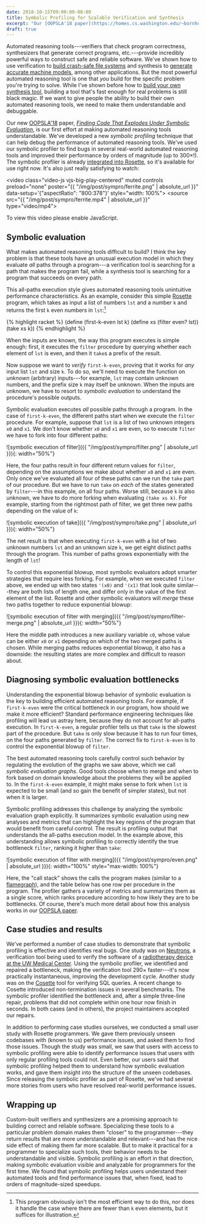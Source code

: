 ```yaml
---
date: 2018-10-15T09:00:00-08:00
title: Symbolic Profiling for Scalable Verification and Synthesis
excerpt: "Our [OOPSLA'18 paper](https://homes.cs.washington.edu/~bornholt/papers/sympro-oopsla18.pdf) introduces performance debugging techniques for automated reasoning tools."
draft: true
---
```


<link href="https://vjs.zencdn.net/7.2.3/video-js.css" rel="stylesheet">
<script src="https://vjs.zencdn.net/7.2.3/video.js"></script>

Automated reasoning tools---verifiers that check program correctness,
synthesizers that generate correct programs, etc.---provide incredibly
powerful ways to construct safe and reliable software.
We've shown how to use verification to [build crash-safe file systems][yggy]
and synthesis to [generate accurate machine models][memsynth],
among other applications.
But the most powerful automated reasoning tool is one that *you* build
for the specific problem you're trying to solve.
While I've shown before how to [build your own synthesis tool][synth],
building a tool that's fast enough for real problems is still black magic.
If we want to give people the ability to build their own automated reasoning tools,
we need to make them understandable and debuggable.

Our new [OOPSLA'18][oopsla] paper,
[*Finding Code That Explodes Under Symbolic Evaluation*][paper],
is our first effort at making automated reasoning tools understandable.
We've developed a new *symbolic profiling* technique
that can help debug the performance of automated reasoning tools.
We've used our symbolic profiler to find bugs in several
real-world automated reasoning tools
and improved their performance by orders of magnitude (up to 300&times;!).
The symbolic profiler is already [integrated into Rosette][ros],
so it's available for use right now.
It's also just really satisfying to watch:

<video class="video-js vjs-big-play-centered" muted controls preload="none" poster="{{ "/img/post/sympro/ferrite.png" | absolute_url }}" data-setup='{"aspectRatio": "800:378"}' style="width: 100%">
    <source src="{{ "/img/post/sympro/ferrite.mp4" | absolute_url }}" type="video/mp4">
    <p class="vjs-no-js">To view this video please enable JavaScript.</p>
</video>

## Symbolic evaluation

What makes automated reasoning tools difficult to build?
I think the key problem is that these tools have an unusual execution model
in which they evaluate *all* paths through a program---a verification
tool is searching for a path that makes the program fail,
while a synthesis tool is searching for a program that succeeds on every path.

This all-paths execution style gives automated reasoning tools
unintuitive performance characteristics.
As an example,
consider this simple [Rosette][] program,
which takes as input a list of numbers `lst` and a number `k`
and returns the first `k` even numbers in `lst`:[^even]

{% highlight racket %}
(define (first-k-even lst k)
  (define xs (filter even? lst))
  (take xs k))
{% endhighlight %}

When the inputs are known,
the way this program executes is simple enough:
first, it executes the `filter` procedure
by querying whether each element of `lst` is even,
and then it `take`s a prefix of the result.

Now suppose we want to *verify* `first-k-even`,
proving that it works for *any* input list `lst` and size `k`.
To do so, we'll need to execute the function
on *unknown* (arbitrary) inputs---for example,
`lst` may contain unknown numbers,
and the prefix size `k` may itself be unknown.
When the inputs are unknown,
we have to resort to *symbolic evaluation*
to understand the procedure's possible outputs.

Symbolic evaluation executes *all* possible paths through a program.
In the case of `first-k-even`,
the different paths start when we execute the `filter` procedure.
For example,
suppose that `lst` is a list of two unknown integers `x0` and `x1`.
We don't know whether `x0` and `x1` are even,
so to execute `filter` we have to fork into four different paths:

![symbolic execution of filter]({{ "/img/post/sympro/filter.png" | absolute_url }}){: width="50%"}

Here, the four paths result in four different return values for `filter`,
depending on the assumptions we make about whether `x0` and `x1` are even.
Only once we've evaluated all four of these paths can we run the `take`
part of our procedure.
But we have to run `take` on *each* of the states generated by `filter`---in
this example, on all four paths.
Worse still,
because `k` is also unknown,
we have to do more forking when evaluating `(take xs k)`.
For example, starting from the rightmost path of filter,
we get three new paths depending on the value of `k`:

![symbolic execution of take]({{ "/img/post/sympro/take.png" | absolute_url }}){: width="50%"}

The net result is that when executing `first-k-even`
with a list of two unknown numbers `lst`
and an unknown size `k`,
we get eight distinct paths through the program.
This number of paths grows exponentially with the length of `lst`!

To control this exponential blowup,
most symbolic evaluators adopt smarter strategies
that require less forking.
For example,
when we executed `filter` above,
we ended up with two states `'(x0)` and `'(x1)`
that look quite similar---they are both lists of length one,
and differ only in the value of the first element of the list.
Rosette and other symbolic evaluators will *merge* these two paths
together to reduce exponential blowup:

![symbolic execution of filter with merging]({{ "/img/post/sympro/filter-merge.png" | absolute_url }}){: width="50%"}

Here the middle path introduces a new auxiliary variable `c0`,
whose value can be either `x0` or `x1` depending
on which of the two merged paths is chosen.
While merging paths reduces exponential blowup,
it also has a downside:
the resulting states are more complex and difficult to reason about.

## Diagnosing symbolic evaluation bottlenecks

Understanding the exponential blowup behavior of symbolic evaluation
is the key to building efficient automated reasoning tools.
For example,
if `first-k-even` were the critical bottleneck in our program,
how should we make it more efficient?
Standard performance engineering techniques like profiling
will lead us astray here,
because they do not account for all-paths execution.
In `first-k-even`,
a regular profiler tells us that `take` is the slowest part
of the procedure.
But `take` is only slow because it has to run four times,
on the four paths generated by `filter`.
The correct fix to `first-k-even` is to
control the exponential blowup of `filter`.

The best automated reasoning tools
carefully control such behavior by
regulating the evolution of the graphs we saw above,
which we call *symbolic evaluation graphs*.
Good tools choose when to merge and when to fork
based on domain knowledge about the problems
they will be applied to.
In the `first-k-even` example,
it might make sense to fork when `lst` is expected to be small
(and so gain the benefit of simpler states),
but not when it is larger.

Symbolic profiling addresses this challenge
by analyzing the symbolic evaluation graph explicitly.
It summarizes symbolic evaluation using new analyses and metrics
that can highlight the key regions of the program
that would benefit from careful control.
The result is profiling output
that understands the all-paths execution model.
In the example above,
this understanding allows symbolic profiling
to correctly identify the true bottleneck `filter`,
ranking it higher than `take`:

![symbolic execution of filter with merging]({{ "/img/post/sympro/even.png" | absolute_url }}){: width="100%" style="max-width: 100%"}

Here, the "call stack" shows the calls the program makes
(similar to a [flamegraph][]),
and the table below has one row per procedure in the program.
The profiler gathers a variety of metrics
and summarizes them as a single score,
which ranks procedure according to how likely they are to be bottlenecks.
Of course, there's much more detail about how this analysis works
in our [OOPSLA paper][paper].

## Case studies and results

We've performed a number of case studies
to demonstrate that symbolic profiling
is effective and identifies real bugs.
One study was on [Neutrons][],
a verification tool
being used to verify the software of a [radiotherapy device at the UW Medical Center][cnts].
Using the symbolic profiler,
we identified and repaired a bottleneck,
making the verification tool 290&times; faster---it's now practically instantaneous,
improving the development cycle.
Another study was on the [Cosette][] tool
for verifying SQL queries.
A recent change to Cosette introduced non-termination
issues in several benchmarks.
The symbolic profiler identified the bottleneck and,
after a simple three-line repair,
problems that did not complete within one hour now finish in seconds.
In both cases (and in others),
the project maintainers accepted our repairs.

In addition to performing case studies ourselves,
we conducted a small user study
with Rosette programmers.
We gave them previously unseen codebases with (known to us)
performance issues,
and asked them to find those issues.
Though the study was small,
we saw that users with access to symbolic profiling
were able to identify performance issues
that users with only regular profiling tools could not.
Even better, our users said that symbolic profiling
helped them to understand how symbolic evaluation works,
and gave them insight into the structure of the unseen codebases.
Since releasing the symbolic profiler as part of Rosette,
we've had several more stories from users
who have resolved real-world performance issues.

## Wrapping up

Custom-built verifiers and synthesizers
are a promising approach to building correct and reliable software.
Specializing these tools to a particular problem domain
makes them "closer" to the programmer---they return
results that are more understandable and relevant---and
has the nice side effect of making them far more scalable.
But to make it practical for a programmer to specialize such tools,
their behavior needs to be understandable and visible.
Symbolic profiling is an effort in that direction,
making symbolic evaluation visible and analyzable for programmers
for the first time.
We found that symbolic profiling helps users
understand their automated tools and find performance issues
that, when fixed, lead to orders of magnitude-sized speedups.


[^even]: This program obviously isn't the most efficient way to do this, nor does it handle the case where there are fewer than `k` even elements, but it suffices for illustration.

[yggy]: https://unsat.cs.washington.edu/projects/yggdrasil/
[memsynth]: https://unsat.cs.washington.edu/projects/memsynth/
[synth]: https://homes.cs.washington.edu/~bornholt/post/building-synthesizer.html
[oopsla]: https://conf.researchr.org/track/splash-2018/splash-2018-OOPSLA
[paper]: https://homes.cs.washington.edu/~bornholt/papers/sympro-oopsla18.pdf
[ros]: https://docs.racket-lang.org/rosette-guide/ch_performance.html?q=rosette#%28part._sec~3asympro%29
[Rosette]: https://emina.github.io/rosette/
[flamegraph]: http://www.brendangregg.com/flamegraphs.html
[neutrons]: http://neutrons.uwplse.org/
[cnts]: https://staff.washington.edu/jon/cnts/
[cosette]: http://cosette.cs.washington.edu/
[jalangi]: https://github.com/SRA-SiliconValley/jalangi
[galois]: https://galois.com/
[crucible]: https://github.com/GaloisInc/crucible
[sympro-ui]: https://github.com/jamesbornholt/sympro-ui